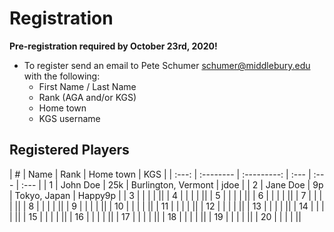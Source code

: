 # Registration

__Pre-registration required by October 23rd, 2020!__

- To register send an email to Pete Schumer [schumer@middlebury.edu](mailto:schumer@middlebury.edu) with the following:
  - First Name / Last Name
  - Rank (AGA and/or KGS)
  - Home town
  - KGS username


## Registered Players

| #     | Name        | Rank        | Home town | KGS |
| :---: | :-------- | :---------: | :--- | :--- | :--- |
| 1     | John Doe    | 25k          | Burlington, Vermont | jdoe |
| 2     | Jane Doe    | 9p         |  Tokyo, Japan    | Happy9p    | 
| 3     | 				    | 		        |      |      ||
| 4     | 					  |          		|      |      ||
| 5     |             |             |      |      ||
| 6     |             |             |      |      ||
| 7     |             |             |      |      ||
| 8     |             |             |      |      ||
| 9     |             |             |      |      ||
| 10    |             |             |      |      ||
| 11     |             |             |      |      ||
| 12     |             |             |      |      ||
| 13     |             |             |      |      ||
| 14     |             |             |      |      ||
| 15     |             |             |      |      ||
| 16     |             |             |      |      ||
| 17     |             |             |      |      ||
| 18     |             |             |      |      ||
| 19     |             |             |      |      ||
| 20     |             |             |      |      ||
